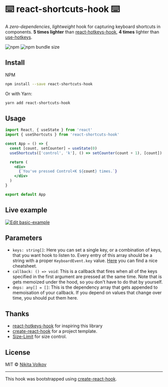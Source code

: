 # ⌨️ react-shortcuts-hook ⌨️
A *zero-dependencies*, *lightweight* hook for capturing keyboard shortcuts in components.
**5 times lighter** than [react-hotkeys-hook](https://github.com/JohannesKlauss/react-hotkeys-hook "react-hotkeys-hook"), **4 times** lighter than [use-hotkeys](https://github.com/sandiiarov/use-hotkeys "use-hotkeys").

![npm](https://img.shields.io/npm/v/react-shortcuts-hook?style=flat-square)
![npm bundle size](https://img.shields.io/bundlephobia/minzip/react-shortcuts-hook/1.1.0)

## Install

NPM

```bash
npm install --save react-shortcuts-hook
```

Or with Yarn:

```bash
yarn add react-shortcuts-hook
```

## Usage

```jsx
import React, { useState } from 'react'
import { useShortcuts } from 'react-shortcuts-hook'

const App = () => {
  const [count, setCounter] = useState(0)
  useShortcuts(['control', 'k'], () => setCounter(count + 1), [count])

  return (
    <div>
      {`You've pressed Control+K ${count} times.`}
    </div>
  )
}

export default App
```

## Live example
[![Edit basic-example](https://codesandbox.io/static/img/play-codesandbox.svg)](https://codesandbox.io/s/basic-example-g6fnu?fontsize=14&hidenavigation=1&theme=dark)

## Parameters

- `keys: string[]`: Here you can set a single key, or a combination of keys, that you want hook to listen to. Every entry of this array should be a string with a proper `KeyboardEvent.key` value. [Here](https://keycode.info/) you can find a nice cheatsheet.
- `callback: () => void`: This is a callback that fires when all of the keys specified in the first argument are pressed at the same time. Note that is gets memoized under the hood, so you don't have to do that by yourself.
- `deps: any[] = []`: This is the dependency array that gets appended to memoisation of your callback. If you depend on values that change over time, you should put them here.

## Thanks

- [react-hotkeys-hook](https://github.com/JohannesKlauss/react-hotkeys-hook "react-hotkeys-hook") for inspiring this library
- [create-react-hook](https://github.com/hermanya/create-react-hook) for a project template.
- [Size-Limit](https://github.com/hermanya/create-react-hook) for size сontrol.

## License

MIT © [Nikita Volkov](https://github.com/macfire10)

---

This hook was bootstrapped using [create-react-hook](https://github.com/hermanya/create-react-hook).

